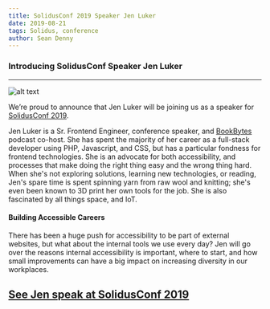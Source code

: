 ```yaml
---
title: SolidusConf 2019 Speaker Jen Luker
date: 2019-08-21
tags: Solidus, conference
author: Sean Denny
---
```


### Introducing SolidusConf Speaker Jen Luker
------

![alt text](https://www.jenluker.com/assets/JenLuker.jpg "A headshot of Jen Luker")

We’re proud to announce that Jen Luker will be joining us as a speaker for [SolidusConf 2019](http://conf.solidus.io).

Jen Luker is a Sr. Frontend Engineer, conference speaker, and [BookBytes](https://www.orbit.fm/bookbytes/) podcast co-host. She has spent the majority of her career as a full-stack developer using PHP, Javascript, and CSS, but has a particular fondness for frontend technologies. She is an advocate for both accessibility, and processes that make doing the right thing easy and the wrong thing hard. When she's not exploring solutions, learning new technologies, or reading, Jen's spare time is spent spinning yarn from raw wool and knitting; she's even been known to 3D print her own tools for the job. She is also fascinated by all things space, and IoT.

#### Building Accessible Careers

There has been a huge push for accessibility to be part of external websites, but what about the internal tools we use every day? Jen will go over the reasons internal accessibility is important, where to start, and how small improvements can have a big impact on increasing diversity in our workplaces.

## [See Jen speak at SolidusConf 2019](http://conf.solidus.io)
